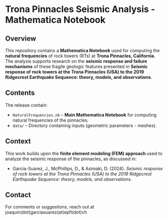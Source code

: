 # Trona Pinnacles Seismic Analysis - Mathematica Notebook

## Overview
This repository contains a **Mathematica Notebook** used for computing the **natural frequencies** of rock towers (RTs) at **Trona Pinnacles, California**. The analysis supports research on the **seismic response and failure mechanisms** of these fragile geologic features presented in **Seismic response of rock towers at the Trona Pinnacles (USA) to the 2019 Ridgecrest Earthquake Sequence: theory, models, and observations**.

## Contents
The release contain:
- `NaturalFrequencies.nb` – **Main Mathematica Notebook** for computing natural frequencies of the pinnacles.
- `data/` – Directory containing inputs (geometric parameters - meshes).


## Context
This work builds upon the **finite element modeling (FEM) approach** used to analyze the seismic response of the pinnacles, as discussed in:
- Garcia-Suarez, J., McPhillips, D., & Asimaki, D. (2024). _Seismic response of rock towers at the Trona Pinnacles (USA) to the 2019 Ridgecrest Earthquake Sequence: theory, models, and observations_.

## Contact
For comments or suggestions, reach out at joaquin(dot)garciasuarez(at)epfl(dot)ch
